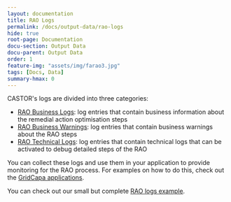 ```yaml
---
layout: documentation
title: RAO Logs
permalink: /docs/output-data/rao-logs
hide: true
root-page: Documentation
docu-section: Output Data
docu-parent: Output Data
order: 1
feature-img: "assets/img/farao3.jpg"
tags: [Docs, Data]
summary-hmax: 0
---
```


CASTOR's logs are divided into three categories:
- [RAO Business Logs](pages/docs/output-data/rao-logs/business-logs.md): log entries that contain business information about the remedial action optimisation steps 
- [RAO Business Warnings](pages/docs/output-data/rao-logs/business-warns.md): log entries that contain business warnings about the RAO steps
- [RAO Technical Logs](pages/docs/output-data/rao-logs/technical-logs.md): log entries that contain technical logs that can be activated to debug detailed steps of the RAO

You can collect these logs and use them in your application to provide monitoring for the RAO process.
For examples on how to do this, check out the [GridCapa applications](https://github.com/farao-community?q=gridcapa&type=all&language=&sort=).

You can check out our small but complete [RAO logs example](example.md).